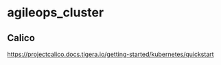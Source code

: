 # agileops_cluster

## Calico

https://projectcalico.docs.tigera.io/getting-started/kubernetes/quickstart

